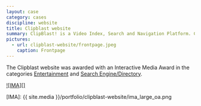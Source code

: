 ```yaml
---
layout: case
category: cases
discipline: website
title: Clipblast website
summary: ClipBlast! is a Video Index, Search and Navigation Platform. ClipBlast! technology helps Viewers search, navigate, watch and personalise their experience with the Video Web. 
pictures:
  - url: clipblast-website/frontpage.jpeg
    caption: Frontpage
---
```


The Clipblast website was awarded with an Interactive Media Award in the
categories [Entertainment][] and [Search Engine/Directory][].

[![IMA][]][Search Engine/Directory]

  [Entertainment]: http://www.interactivemediaawards.com/winners/certificate.asp?param=48570&cat=1
  [Search Engine/Directory]: http://www.interactivemediaawards.com/winners/certificate.asp?param=48570&cat=2
  [IMA]: {{ site.media }}/portfolio/clipblast-website/ima_large_oa.png